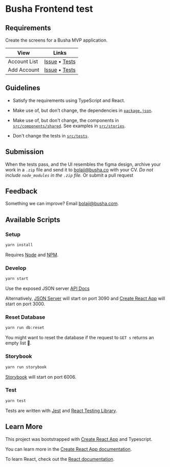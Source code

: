 # Busha Frontend test

## Requirements

Create the screens for a Busha MVP application.

| View              | Links                                                                                |
| ----------------- | ------------------------------------------------------------------------------------ |
| Account List  | [Issue](issues/account-list.md) • [Tests](src/tests/account-list.test.tsx)   |
| Add Account    | [Issue](issues/add-wallet.md) • [Tests](src/tests/add-wallet.test.tsx)       |

## Guidelines

- Satisfy the requirements using TypeScript and React.

- Make use of, but don't change, the dependencies in [`package.json`](package.json).

- Make use of, but don't change, the components in [`src/components/shared`](src/components/shared). See examples in [`src/stories`](src/stories).

- Don't change the tests in [`src/tests`](src/tests).

## Submission

When the tests pass, and the UI resembles the figma design, archive your work in a `.zip` file and send it to bolaji@busha.co with your CV. _Do not include `node_modules` in the `.zip` file._
Or submit a pull request

## Feedback

Something we can improve? Email bolaji@busha.com.

## Available Scripts
### Setup

```sh
yarn install
```

Requires [Node](https://nodejs.org) and [NPM](https://www.npmjs.com/).

### Develop

```sh
yarn start
```

Use the exposed JSON server [API Docs](https://my-json-server.typicode.com/bushaHQ/busha-frontend-test)

Alternatively, [JSON Server](https://github.com/typicode/json-server) will start on port 3090 and [Create React App](https://github.com/facebook/create-react-app) will start on port 3000.



### Reset Database
```sh
yarn run db:reset
```
You might want to reset the database if the request to `GET s`  returns an empty list 🙂.

### Storybook

```sh
yarn run storybook
```

[Storybook](https://storybook.js.org) will start on port 6006.

### Test

```sh
yarn test
```

Tests are written with [Jest](https://jestjs.io/) and [React Testing Library](https://testing-library.com/docs/react-testing-library/intro/).

## Learn More

This project was bootstrapped with [Create React App](https://github.com/facebook/create-react-app) and Typescript.

You can learn more in the [Create React App documentation](https://facebook.github.io/create-react-app/docs/getting-started).

To learn React, check out the [React documentation](https://reactjs.org/).